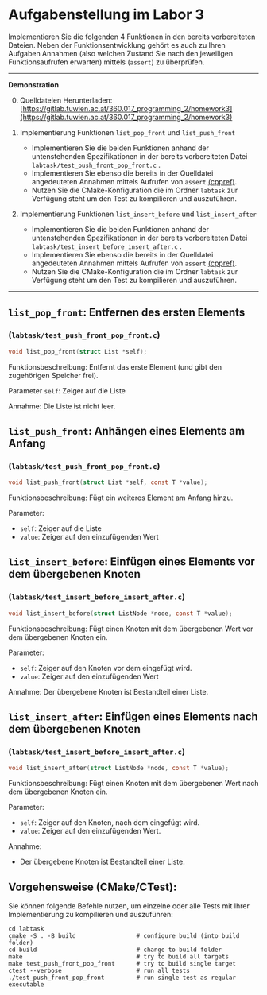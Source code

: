 # Aufgabenstellung im Labor 3

Implementieren Sie die folgenden 4 Funktionen in den bereits vorbereiteten Dateien. Neben der Funktionsentwicklung gehört es auch zu Ihren Aufgaben Annahmen (also welchen Zustand Sie nach den jeweiligen Funktionsaufrufen erwarten) mittels (`assert`) zu überprüfen. 

---

**Demonstration**

0. Quelldateien Herunterladen: [https://gitlab.tuwien.ac.at/360.017_programming_2/homework3](https://gitlab.tuwien.ac.at/360.017_programming_2/homework3)

1. Implementierung Funktionen `list_pop_front` und `list_push_front` 
    - Implementieren Sie die beiden Funktionen anhand der untenstehenden Spezifikationen in der bereits vorbereiteten Datei `labtask/test_push_front_pop_front.c` .
    - Implementieren Sie ebenso die bereits in der Quelldatei angedeuteten Annahmen mittels Aufrufen von `assert` [(cppref)](https://en.cppreference.com/w/c/error/assert).
    - Nutzen Sie die CMake-Konfiguration die im Ordner `labtask` zur Verfügung steht um den Test zu kompilieren und auszuführen.

2. Implementierung Funktionen `list_insert_before` und `list_insert_after` 
    - Implementieren Sie die beiden Funktionen anhand der untenstehenden Spezifikationen in der bereits vorbereiteten Datei `labtask/test_insert_before_insert_after.c` .
    - Implementieren Sie ebenso die bereits in der Quelldatei angedeuteten Annahmen mittels Aufrufen von `assert` [(cppref)](https://en.cppreference.com/w/c/error/assert).
    - Nutzen Sie die CMake-Konfiguration die im Ordner `labtask` zur Verfügung steht um den Test zu kompilieren und auszuführen.

---

## `list_pop_front`: Entfernen des ersten Elements 
### (`labtask/test_push_front_pop_front.c`)
```c
void list_pop_front(struct List *self);
```
Funktionsbeschreibung: Entfernt das erste Element (und gibt den zugehörigen Speicher frei).

Parameter `self`: Zeiger auf die Liste

Annahme: Die Liste ist nicht leer.

## `list_push_front`: Anhängen eines Elements am Anfang
### (`labtask/test_push_front_pop_front.c`)
```c
void list_push_front(struct List *self, const T *value);
```
Funktionsbeschreibung: Fügt ein weiteres Element am Anfang hinzu.

Parameter:

- `self`: Zeiger auf die Liste  
- `value`: Zeiger auf den einzufügenden Wert

## `list_insert_before`: Einfügen eines Elements vor dem übergebenen Knoten
### (`labtask/test_insert_before_insert_after.c`)
```c
void list_insert_before(struct ListNode *node, const T *value);
```
Funktionsbeschreibung: Fügt einen Knoten mit dem übergebenen Wert vor dem übergebenen Knoten ein.

Parameter:

- `self`: Zeiger auf den Knoten vor dem eingefügt wird. 
- `value`: Zeiger auf den einzufügenden Wert

Annahme: Der übergebene Knoten ist Bestandteil einer Liste.

## `list_insert_after`: Einfügen eines Elements nach dem übergebenen Knoten
### (`labtask/test_insert_before_insert_after.c`)
```c
void list_insert_after(struct ListNode *node, const T *value);
```
Funktionsbeschreibung: Fügt einen Knoten mit dem übergebenen Wert nach dem übergebenen Knoten ein.

Parameter:

- `self`: Zeiger auf den Knoten, nach dem eingefügt wird.
- `value`: Zeiger auf den einzufügenden Wert.

Annahme:

- Der übergebene Knoten ist Bestandteil einer Liste.

## Vorgehensweise (CMake/CTest):

Sie können folgende Befehle nutzen, um einzelne oder alle Tests mit Ihrer Implementierung zu kompilieren und auszuführen:

```
cd labtask
cmake -S . -B build                 # configure build (into build folder)
cd build                            # change to build folder
make                                # try to build all targets
make test_push_front_pop_front      # try to build single target
ctest --verbose                     # run all tests
./test_push_front_pop_front         # run single test as regular executable  
```
